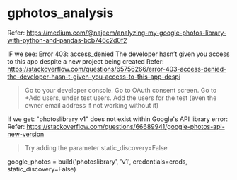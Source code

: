 # gphotos_analysis
Refer: https://medium.com/@najeem/analyzing-my-google-photos-library-with-python-and-pandas-bcb746c2d0f2

IF we see: Error 403: access_denied The developer hasn’t given you access to this app despite a new project being created
Refer: https://stackoverflow.com/questions/65756266/error-403-access-denied-the-developer-hasn-t-given-you-access-to-this-app-despi
> Go to your developer console.
> Go to OAuth consent screen.
> Go to +Add users, under test users.
> Add the users for the test (even the owner email address if not working without it)

If we get: "photoslibrary v1" does not exist within Google's API library error:
Refer: https://stackoverflow.com/questions/66689941/google-photos-api-new-version
> Try adding the parameter static_discovery=False

google_photos = build('photoslibrary', 'v1', credentials=creds, static_discovery=False)

